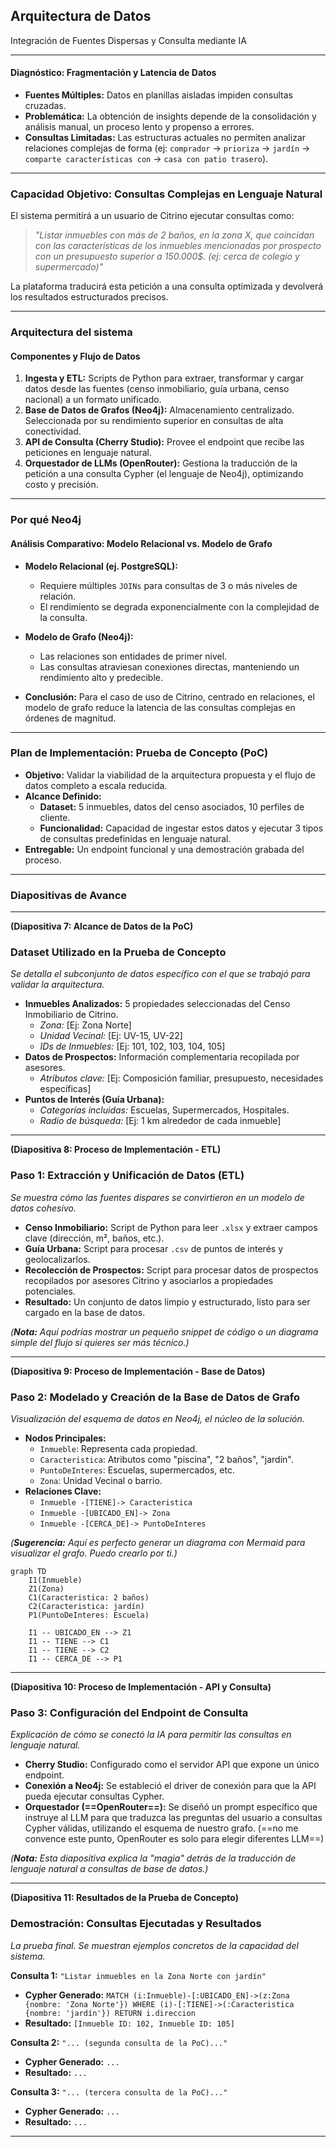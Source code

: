## Arquitectura de Datos
Integración de Fuentes Dispersas y Consulta mediante IA

---

#### **Diagnóstico: Fragmentación y Latencia de Datos**

- **Fuentes Múltiples:** Datos en planillas aisladas impiden consultas cruzadas.
- **Problemática:** La obtención de insights depende de la consolidación y análisis manual, un proceso lento y propenso a errores.
- **Consultas Limitadas:** Las estructuras actuales no permiten analizar relaciones complejas de forma (ej: `comprador` -> `prioriza` -> `jardín` -> `comparte características con` -> `casa con patio trasero`).

---

### **Capacidad Objetivo: Consultas Complejas en Lenguaje Natural**

El sistema permitirá a un usuario de Citrino ejecutar consultas como:

> *"Listar inmuebles con más de 2 baños, en la zona X, que coincidan con las características de los inmuebles mencionadas por prospecto con un presupuesto superior a 150.000$. (ej: cerca de colegio y supermercado)"*

La plataforma traducirá esta petición a una consulta optimizada y devolverá los resultados estructurados precisos.

---

### **Arquitectura del sistema**

#### Componentes y Flujo de Datos

1.  **Ingesta y ETL:** Scripts de Python para extraer, transformar y cargar datos desde las fuentes (censo inmobiliario, guía urbana, censo nacional) a un formato unificado.
2.  **Base de Datos de Grafos (Neo4j):** Almacenamiento centralizado. Seleccionada por su rendimiento superior en consultas de alta conectividad.
3.  **API de Consulta (Cherry Studio):** Provee el endpoint que recibe las peticiones en lenguaje natural.
4.  **Orquestador de LLMs (OpenRouter):** Gestiona la traducción de la petición a una consulta Cypher (el lenguaje de Neo4j), optimizando costo y precisión.

---

### **Por qué Neo4j**

#### Análisis Comparativo: Modelo Relacional vs. Modelo de Grafo

-   **Modelo Relacional (ej. PostgreSQL):**
    -   Requiere múltiples `JOINs` para consultas de 3 o más niveles de relación.
    -   El rendimiento se degrada exponencialmente con la complejidad de la consulta.

-   **Modelo de Grafo (Neo4j):**
    -   Las relaciones son entidades de primer nivel.
    -   Las consultas atraviesan conexiones directas, manteniendo un rendimiento alto y predecible.

-   **Conclusión:** Para el caso de uso de Citrino, centrado en relaciones, el modelo de grafo reduce la latencia de las consultas complejas en órdenes de magnitud.

---
### **Plan de Implementación: Prueba de Concepto (PoC)**

-   **Objetivo:** Validar la viabilidad de la arquitectura propuesta y el flujo de datos completo a escala reducida.
-   **Alcance Definido:**
    -   **Dataset:** 5 inmuebles, datos del censo asociados, 10 perfiles de cliente.
    -   **Funcionalidad:** Capacidad de ingestar estos datos y ejecutar 3 tipos de consultas predefinidas en lenguaje natural.
-   **Entregable:** Un endpoint funcional y una demostración grabada del proceso.

---

### **Diapositivas de Avance**

---

**(Diapositiva 7: Alcance de Datos de la PoC)**
### **Dataset Utilizado en la Prueba de Concepto**
*Se detalla el subconjunto de datos específico con el que se trabajó para validar la arquitectura.*
-   **Inmuebles Analizados:** 5 propiedades seleccionadas del Censo Inmobiliario de Citrino.
    -   *Zona:* [Ej: Zona Norte]
    -   *Unidad Vecinal:* [Ej: UV-15, UV-22]
    -   *IDs de Inmuebles:* [Ej: 101, 102, 103, 104, 105]
-   **Datos de Prospectos:** Información complementaria recopilada por asesores.
    -   *Atributos clave:* [Ej: Composición familiar, presupuesto, necesidades específicas]
-   **Puntos de Interés (Guía Urbana):**
    -   *Categorías incluidas:* Escuelas, Supermercados, Hospitales.
    -   *Radio de búsqueda:* [Ej: 1 km alrededor de cada inmueble]


---

**(Diapositiva 8: Proceso de Implementación - ETL)**
### **Paso 1: Extracción y Unificación de Datos (ETL)**
*Se muestra cómo las fuentes dispares se convirtieron en un modelo de datos cohesivo.*
-   **Censo Inmobiliario:** Script de Python para leer `.xlsx` y extraer campos clave (dirección, m², baños, etc.).
-   **Guía Urbana:** Script para procesar `.csv` de puntos de interés y geolocalizarlos.
-   **Recolección de Prospectos:** Script para procesar datos de prospectos recopilados por asesores Citrino y asociarlos a propiedades potenciales.
-   **Resultado:** Un conjunto de datos limpio y estructurado, listo para ser cargado en la base de datos.

*(**Nota:** Aquí podrías mostrar un pequeño snippet de código o un diagrama simple del flujo si quieres ser más técnico.)*

---

**(Diapositiva 9: Proceso de Implementación - Base de Datos)**
### **Paso 2: Modelado y Creación de la Base de Datos de Grafo**
*Visualización del esquema de datos en Neo4j, el núcleo de la solución.*
-   **Nodos Principales:**
    -   `Inmueble`: Representa cada propiedad.
    -   `Caracteristica`: Atributos como "piscina", "2 baños", "jardín".
    -   `PuntoDeInteres`: Escuelas, supermercados, etc.
    -   `Zona`: Unidad Vecinal o barrio.
-   **Relaciones Clave:**
    -   `Inmueble -[TIENE]-> Caracteristica`
    -   `Inmueble -[UBICADO_EN]-> Zona`
    -   `Inmueble -[CERCA_DE]-> PuntoDeInteres`

*(**Sugerencia:** Aquí es perfecto generar un diagrama con Mermaid para visualizar el grafo. Puedo crearlo por ti.)*

```mermaid
graph TD
    I1(Inmueble)
    Z1(Zona)
    C1(Caracteristica: 2 baños)
    C2(Caracteristica: jardín)
    P1(PuntoDeInteres: Escuela)

    I1 -- UBICADO_EN --> Z1
    I1 -- TIENE --> C1
    I1 -- TIENE --> C2
    I1 -- CERCA_DE --> P1
```

---

**(Diapositiva 10: Proceso de Implementación - API y Consulta)**
### **Paso 3: Configuración del Endpoint de Consulta**
*Explicación de cómo se conectó la IA para permitir las consultas en lenguaje natural.*
-   **Cherry Studio:** Configurado como el servidor API que expone un único endpoint.
-   **Conexión a Neo4j:** Se estableció el driver de conexión para que la API pueda ejecutar consultas Cypher.
-   **Orquestador (==OpenRouter==):** Se diseñó un prompt específico que instruye al LLM para que traduzca las preguntas del usuario a consultas Cypher válidas, utilizando el esquema de nuestro grafo. (==no me convence este punto, OpenRouter es solo para elegir diferentes LLM==)

*(**Nota:** Esta diapositiva explica la "magia" detrás de la traducción de lenguaje natural a consultas de base de datos.)*

---

**(Diapositiva 11: Resultados de la Prueba de Concepto)**
### **Demostración: Consultas Ejecutadas y Resultados**
*La prueba final. Se muestran ejemplos concretos de la capacidad del sistema.*

**Consulta 1:** `"Listar inmuebles en la Zona Norte con jardín"`
-   **Cypher Generado:** `MATCH (i:Inmueble)-[:UBICADO_EN]->(z:Zona {nombre: 'Zona Norte'}) WHERE (i)-[:TIENE]->(:Caracteristica {nombre: 'jardín'}) RETURN i.direccion`
-   **Resultado:** `[Inmueble ID: 102, Inmueble ID: 105]`

**Consulta 2:** `"... (segunda consulta de la PoC)..."`
-   **Cypher Generado:** `...`
-   **Resultado:** `...`

**Consulta 3:** `"... (tercera consulta de la PoC)..."`
-   **Cypher Generado:** `...`
-   **Resultado:** `...`

---
